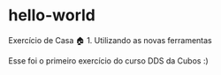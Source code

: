 # hello-world
Exercício de Casa :house: 1. Utilizando as novas ferramentas

Esse foi o primeiro exercício do curso DDS da Cubos :)